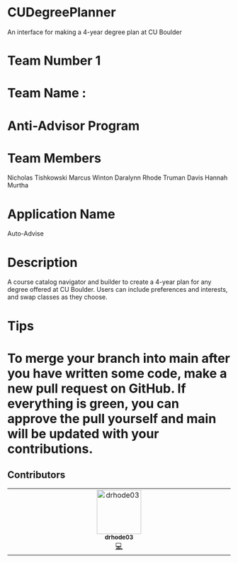 
# CUDegreePlanner
An interface for making a 4-year degree plan at CU Boulder


# Team Number 1

# Team Name :
# Anti-Advisor Program

# Team Members
Nicholas Tishkowski
Marcus Winton
Daralynn Rhode
Truman Davis
Hannah Murtha

# Application Name
Auto-Advise

# Description

A course catalog navigator and builder to create a 4-year plan for any degree offered at CU Boulder. Users can include preferences and interests, and swap classes as they choose. 

# Tips
To merge your branch into main after you have written some code, make a new pull request on GitHub. If everything is green, you can approve the pull yourself and main will be updated with your contributions.
=======
## Contributors

<!-- ALL-CONTRIBUTORS-LIST:START - Do not remove or modify this section -->
<!-- prettier-ignore-start -->
<!-- markdownlint-disable -->
<table>
  <tbody>
    <tr>
      <td align="center" valign="top" width="14.28%"><a href="https://github.com/drhode03"><img src="https://avatars.githubusercontent.com/u/123619542?v=4?s=100" width="100px;" alt="drhode03"/><br /><sub><b>drhode03</b></sub></a><br /><a href="#code-drhode03" title="Code">💻</a></td>
    </tr>
  </tbody>
</table>

<!-- markdownlint-restore -->
<!-- prettier-ignore-end -->

<!-- ALL-CONTRIBUTORS-LIST:END -->
